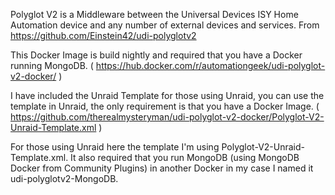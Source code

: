 Polyglot V2 is a Middleware between the Universal Devices ISY Home Automation device and any number of external devices and services.
From https://github.com/Einstein42/udi-polyglotv2

This Docker Image is build nightly and required that you have a Docker running MongoDB. ( https://hub.docker.com/r/automationgeek/udi-polyglot-v2-docker/ )

I have included the Unraid Template for those using Unraid, you can use the template in Unraid, the only requirement is that you have a Docker Image. ( https://github.com/therealmysteryman/udi-polyglot-v2-docker/Polyglot-V2-Unraid-Template.xml )

For those using Unraid here the template I'm using Polyglot-V2-Unraid-Template.xml. It also required that you run MongoDB (using MongoDB Docker from Community Plugins) in another Docker in my case I named it udi-polyglotv2-MongoDB. 
